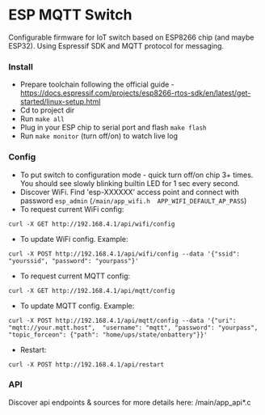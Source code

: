 # ESP MQTT Switch
Configurable firmware for IoT switch based on ESP8266 chip (and maybe ESP32). Using Espressif SDK and MQTT protocol for messaging.

### Install
* Prepare toolchain following the official guide - https://docs.espressif.com/projects/esp8266-rtos-sdk/en/latest/get-started/linux-setup.html
* Cd to project dir
* Run `make all`
* Plug in your ESP chip to serial port and flash `make flash`
* Run `make monitor` (turn off/on) to watch live log

### Config
* To put switch to configuration mode - quick turn off/on chip 3+ times. You should see slowly blinking builtin LED for 1 sec every second.
* Discover WiFi. Find 'esp-XXXXXX' access point and connect with password `esp_admin` (`/main/app_wifi.h  APP_WIFI_DEFAULT_AP_PASS`)
* To request current WiFi config:
```
curl -X GET http://192.168.4.1/api/wifi/config
```
* To update WiFi config. Example:
```
curl -X POST http://192.168.4.1/api/wifi/config --data '{"ssid": "yourssid", "password": "yourpass"}'
```
* To request current MQTT config:
```
curl -X GET http://192.168.4.1/api/mqtt/config
```
* To update MQTT config. Example:
```
curl -X POST http://192.168.4.1/api/mqtt/config --data '{"uri": "mqtt://your.mqtt.host",  "username": "mqtt", "password": "yourpass",  "topic_forceon": {"path": "home/ups/state/onbattery"}}'
```
* Restart:
```
curl -X POST http://192.168.4.1/api/restart
```

### API
Discover api endpoints & sources for more details here: /main/app_api*.c
